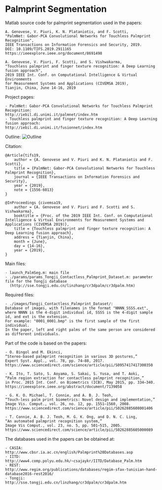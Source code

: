 # Palmprint Segmentation

Matlab source code for palmprint segmentation used in the papers:

    A. Genovese, V. Piuri, K. N. Plataniotis, and F. Scotti,
    "PalmNet: Gabor-PCA Convolutional Networks for Touchless Palmprint Recognition",
    IEEE Transactions on Information Forensics and Security, 2019.
    DOI: 10.1109/TIFS.2019.2911165
    https://ieeexplore.ieee.org/document/8691498
    
    A. Genovese, V. Piuri, F. Scotti, and S. Vishwakarma, 
    "Touchless palmprint and finger texture recognition: A Deep Learning fusion approach", 
    2019 IEEE Int. Conf. on Computational Intelligence & Virtual Environments 
    for Measurement Systems and Applications (CIVEMSA 2019),
    Tianjin, China, June 14-16, 2019
	
Project pages:

    - PalmNet: Gabor-PCA Convolutional Networks for Touchless Palmprint Recognition: 
    http://iebil.di.unimi.it/palmnet/index.htm
    - Touchless palmprint and finger texture recognition: A Deep Learning fusion approach: 
    http://iebil.di.unimi.it/fusionnet/index.htm
    
Outline:
![Outline](http://iebil.di.unimi.it/palmnet/imgs/outline_segm_small.jpg "Outline")

Citation:

    @Article{tifs19,
        author = {A. Genovese and V. Piuri and K. N. Plataniotis and F. Scotti},
        title = {PalmNet: Gabor-PCA Convolutional Networks for Touchless Palmprint Recognition},
        journal = {IEEE Transactions on Information Forensics and Security},
        year = {2019},
        note = {1556-6013}
    }
   
    @InProceedings {civemsa19,
        author = {A. Genovese and V. Piuri and F. Scotti and S. Vishwakarma},
        booktitle = {Proc. of the 2019 IEEE Int. Conf. on Computational Intelligence & Virtual Environments for Measurement Systems and 	Applications (CIVEMSA 2019)},
        title = {Touchless palmprint and finger texture recognition: A Deep Learning fusion approach},
        address = {Tianjin, China},
        month = {June},
        day = {14-16},
        year = {2019},
    }

Main files:

    - launch_PalmSeg.m: main file
    - ./params/params_Tongji_Contactless_Palmprint_Dataset.m: parameter file for the Tongji database
      (http://sse.tongji.edu.cn/linzhang/cr3dpalm/cr3dpalm.htm)

Required files:

    - ./images/Tongji_Contactless_Palmprint_Dataset/: 
    Database of images, with filenames in the format "NNNN_SSSS.ext", 
    where NNNN is the 4-digit individual id, SSSS is the 4-digit sample id, and ext is the extension. 
    For example: "0001_0001.bmp" is the first sample of the first individual. 
    In the paper, left and right palms of the same person are considered as different individuals.

Part of the code is based on the papers:

    - O. Bingol and M. Ekinci, 
    “Stereo-based palmprint recognition in various 3D postures,” 
    Expert Syst. Appl., vol. 78, pp. 74–88, 2017.
    https://www.sciencedirect.com/science/article/pii/S0957417417300350
    
    - K. Ito, T. Sato, S. Aoyama, S. Sakai, S. Yusa, and T. Aoki, 
    “Palm region extraction for contactless palmprint recognition,” 
    in Proc. 2015 Int. Conf. on Biometrics (ICB), May 2015, pp. 334–340.
    https://ieeexplore.ieee.org/abstract/document/7139058
    
    - G. K. O. Michael, T. Connie, and A. B. J. Teoh, 
    “Touch-less palm print biometrics: Novel design and implementation,” 
    Image Vis. Comput., vol. 26, no. 12, pp. 1551–1560, 2008.
    https://www.sciencedirect.com/science/article/pii/S0262885608001406
    
    - T. Connie, A. B. J. Teoh, M. G. K. Ong, and D. N. C. Ling, 
    “An automated palmprint recognition system,” 
    Image Vis Comput., vol. 23, no. 5, pp. 501–515, 2005.
    https://www.sciencedirect.com/science/article/pii/S0262885605000089
    
The databases used in the papers can be obtained at:

    - CASIA:
    http://www.cbsr.ia.ac.cn/english/Palmprint%20Databases.asp
    - IITD:
    http://www4.comp.polyu.edu.hk/~csajaykr/IITD/Database_Palm.htm
    - REST:
    http://www.regim.org/publications/databases/regim-sfax-tunisian-hand-database2016-rest2016/
    - Tongji:
    http://sse.tongji.edu.cn/linzhang/cr3dpalm/cr3dpalm.htm
	
